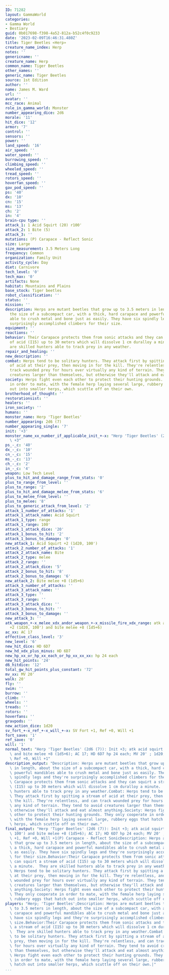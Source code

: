 ```yaml
---
ID: 71282
layout: GammaWorld
categories:
- Gamma World
- Bestiary
guid: 0b017698-f398-4a52-812a-b52c4f0c9233
date: '2023-02-09T16:46:31.480Z'
title: Tiger Beetles «Herp»
creature_name_index: Herp
notes: ''
genericname: ''
creature_name: Herp
common_name: Tiger Beetles
other_names: ''
generic_name: Tiger Beetles
source: 1st Edition
author: ''
name: James M. Ward
url: ''
avatar: ''
mcc_race: Animal
role_in_gamma_world: Monster
number_appearing_dice: 2d6
morale: '11'
hit_dice: '12'
armor: '7'
control: ''
sensors: ''
power: ''
land_speed: '16'
air_speed: ''
water_speed: ''
burrowing_speed: ''
climbing_speed: ''
wheeled_speed: ''
tread_speed: ''
rotors_speed: ''
hoverfan_speed: ''
gav_pod_speed: ''
ps: '40'
dx: '10'
cn: '15'
ms: '13'
ch: '2'
in: '4'
brain-cpu type: ''
attack_1: 1 Acid Squirt (20) r100'
attack_2: 1 Bite (5)
attack_3: ''
mutations: (P) Carapace - Reflect Sonic
size: Large
size_measurement: 3.5 Meters Long
frequency: Common
organization: Family Unit
activity_cycle: Day
diet: Carnivore
tech_level: '0'
tech_max: '0'
artifacts: None
habitat: Mountains and Plains
base_stock: Tiger beetles
robot_classification: ''
status: ''
mission: ''
description: Herps are mutant beetles that grow up to 3.5 meters in length, about
  the size of a subcompact car, with a thick, hard carapace and powerful mandibles
  able to crush metal and bone just as easily. They have six spindly legs and they're
  surprisingly accomplished climbers for their size.
equipment: ''
reactions: ''
behavior: Their Carapace protects them from sonic attacks and they can squirt a stream
  of acid (I15) up to 30 meters which will dissolve 1 cm duralloy a minute.  They
  are skilled hunters able to track prey in any weather.
repair_and_healing: ''
new_description: ''
combat: Herps tend to be solitary hunters. They attack first by spitting a stream
  of acid at their prey, then moving in for the kill. They're relentless, and can
  track wounded prey for hours over virtually any kind of terrain. They tend to avoid
  creatures larger than themselves, but otherwise they'll attack and eat almost anything.
society: Herps fight even each other to protect their hunting grounds. They only cooperate
  in order to mate, with the female herp laying several large, rubbery eggs that hatch
  out into smaller herps, which scuttle off on their own.
brotherhood_of_thought: ''
restorationsist: ''
healers: ''
iron_society: ''
humans: ''
monster_name: Herp 'Tiger Beetles'
number_appearing: 2d6 (7)
number_appearing_single: '7'
init: '+3'
monster_name_xx_number_if_applicable_init_+-x: "Herp 'Tiger Beetles' (2d6 (7)): Init\
  \ +3"
ps_-_c: '40'
dx_-_c: '10'
cn_-_c: '15'
ms_-_c: '13'
ch_-_c: '2'
in_-_c: '4'
weapon: Low Tech Level
plus_to_hit_and_damage_range_from_stats: '0'
plus_to_range_from_level: ''
plus_to_range: '2'
plus_to_hit_and_damage_melee_from_stats: '6'
plus_to_melee_from_level: ''
plus_to_melee: '8'
plus_to_generic_attack_from_level: '2'
attack_1_number_of_attacks: '1'
attack_1_attack_name: Acid Squirt
attack_1_type: range
attack_1_range: 100'
attack_1_attack_dice: '20'
attack_1_bonus_to_hit: '2'
attack_1_bonus_to_damage: '0'
new_attack_1: Acid Squirt +2 (1d20, 100')
attack_2_number_of_attacks: '1'
attack_2_attack_name: Bite
attack_2_type: melee
attack_2_range: ''
attack_2_attack_dice: '5'
attack_2_bonus_to_hit: '8'
attack_2_bonus_to_damage: '6'
new_attack_2: Bite melee +8 (1d5+6)
attack_3_number_of_attacks: ''
attack_3_attack_name: ''
attack_3_type: ''
attack_3_range: ''
attack_3_attack_dice: ''
attack_3_bonus_to_hit: ''
attack_3_bonus_to_damage: ''
new_attack_3: ''
atk_weapon_+-x_melee_xdx_andor_weapon_+-x_missile_fire_xdx_range: atk acid squirt
  +2 (1d20, 100') and bite melee +8 (1d5+6)
ac_xx: AC 17
effective_class_level: '3'
new_level: '6'
new_hit_dice: HD 6D7
new_hd_xdx_plus_minus: HD 6D7
new_hp_xx_or_hp_xx_each_or_hp_xx_xx_xx: hp 24 each
new_hit_points: '24'
d6_hitdice: '12'
total_gw_hit_points_plus_constant: '72'
mv_xx: MV 20'
walk: 20'
fly: ''
swim: ''
burrow: ''
climb: ''
wheels: ''
treads: ''
rotors: ''
hoverfans: ''
gravpods: ''
new_action_dice: 1d20
sv_fort_+-x_ref_+-x_will_+-x: SV Fort +1, Ref +0, Will +1
fort_save: '1'
ref_save: '0'
will: '1'
normal_text: "Herp 'Tiger Beetles' (2d6 (7)): Init +3; atk acid squirt +2 (1d20, 100')\
  \ and bite melee +8 (1d5+6); AC 17; HD 6D7 hp 24 each; MV 20' ; 1d20; SV Fort +1,\
  \ Ref +0, Will +1"
description_output: "Description: Herps are mutant beetles that grow up to 3.5 meters\
  \ in length, about the size of a subcompact car, with a thick, hard carapace and\
  \ powerful mandibles able to crush metal and bone just as easily. They have six\
  \ spindly legs and they're surprisingly accomplished climbers for their size.Behavior:Their\
  \ Carapace protects them from sonic attacks and they can squirt a stream of acid\
  \ (I15) up to 30 meters which will dissolve 1 cm duralloy a minute.  They are skilled\
  \ hunters able to track prey in any weather.Combat: Herps tend to be solitary hunters.\
  \ They attack first by spitting a stream of acid at their prey, then moving in for\
  \ the kill. They're relentless, and can track wounded prey for hours over virtually\
  \ any kind of terrain. They tend to avoid creatures larger than themselves, but\
  \ otherwise they'll attack and eat almost anything.Society: Herps fight even each\
  \ other to protect their hunting grounds. They only cooperate in order to mate,\
  \ with the female herp laying several large, rubbery eggs that hatch out into smaller\
  \ herps, which scuttle off on their own."
final_output: "Herp 'Tiger Beetles' (2d6 (7)): Init +3; atk acid squirt +2 (1d20,\
  \ 100') and bite melee +8 (1d5+6); AC 17; HD 6D7 hp 24 each; MV 20' ; 1d20; SV Fort\
  \ +1, Ref +0, Will +1(P) Carapace - Reflect SonicDescription: Herps are mutant beetles\
  \ that grow up to 3.5 meters in length, about the size of a subcompact car, with\
  \ a thick, hard carapace and powerful mandibles able to crush metal and bone just\
  \ as easily. They have six spindly legs and they're surprisingly accomplished climbers\
  \ for their size.Behavior:Their Carapace protects them from sonic attacks and they\
  \ can squirt a stream of acid (I15) up to 30 meters which will dissolve 1 cm duralloy\
  \ a minute.  They are skilled hunters able to track prey in any weather.Combat:\
  \ Herps tend to be solitary hunters. They attack first by spitting a stream of acid\
  \ at their prey, then moving in for the kill. They're relentless, and can track\
  \ wounded prey for hours over virtually any kind of terrain. They tend to avoid\
  \ creatures larger than themselves, but otherwise they'll attack and eat almost\
  \ anything.Society: Herps fight even each other to protect their hunting grounds.\
  \ They only cooperate in order to mate, with the female herp laying several large,\
  \ rubbery eggs that hatch out into smaller herps, which scuttle off on their own."
players: "Herp; 'Tiger Beetles';Description: Herps are mutant beetles that grow up\
  \ to 3.5 meters in length, about the size of a subcompact car, with a thick, hard\
  \ carapace and powerful mandibles able to crush metal and bone just as easily. They\
  \ have six spindly legs and they're surprisingly accomplished climbers for their\
  \ size.Behavior:Their Carapace protects them from sonic attacks and they can squirt\
  \ a stream of acid (I15) up to 30 meters which will dissolve 1 cm duralloy a minute.\
  \  They are skilled hunters able to track prey in any weather.Combat: Herps tend\
  \ to be solitary hunters. They attack first by spitting a stream of acid at their\
  \ prey, then moving in for the kill. They're relentless, and can track wounded prey\
  \ for hours over virtually any kind of terrain. They tend to avoid creatures larger\
  \ than themselves, but otherwise they'll attack and eat almost anything.Society:\
  \ Herps fight even each other to protect their hunting grounds. They only cooperate\
  \ in order to mate, with the female herp laying several large, rubbery eggs that\
  \ hatch out into smaller herps, which scuttle off on their own.|"
...
```

